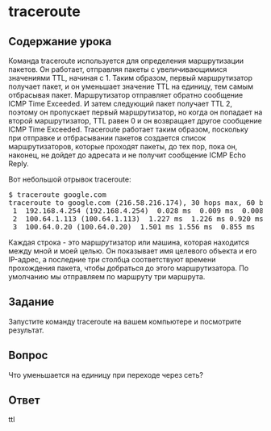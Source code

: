# traceroute

## Содержание урока

Команда traceroute используется для определения маршрутизации пакетов. Он работает, отправляя пакеты с увеличивающимися значениями TTL, начиная с 1. Таким образом, первый маршрутизатор получает пакет, и он уменьшает значение TTL на единицу, тем самым отбрасывая пакет. Маршрутизатор отправляет обратно сообщение ICMP Time Exceeded. И затем следующий пакет получает TTL 2, поэтому он пропускает первый маршрутизатор, но когда он попадает на второй маршрутизатор, TTL равен 0 и он возвращает другое сообщение ICMP Time Exceeded. Traceroute работает таким образом, поскольку при отправке и отбрасывании пакетов создается список маршрутизаторов, которые проходят пакеты, до тех пор, пока он, наконец, не дойдет до адресата и не получит сообщение ICMP Echo Reply.

Вот небольшой отрывок traceroute:

<pre>
$ traceroute google.com                                                                          
traceroute to google.com (216.58.216.174), 30 hops max, 60 byte packets                          
 1  192.168.4.254 (192.168.4.254)  0.028 ms  0.009 ms  0.008 ms                                  
 2  100.64.1.113 (100.64.1.113)  1.227 ms  1.226 ms 0.920 ms
 3  100.64.0.20 (100.64.0.20)  1.501 ms 1.556 ms  0.855 ms                                                                                 
</pre>

Каждая строка - это маршрутизатор или машина, которая находится между мной и моей целью. Он показывает имя целевого объекта и его IP-адрес, а последние три столбца соответствуют времени прохождения пакета, чтобы добраться до этого маршрутизатора. По умолчанию мы отправляем по маршруту три маршрута.

## Задание

Запустите команду traceroute на вашем компьютере и посмотрите результат.

## Вопрос

Что уменьшается на единицу при переходе через сеть?

## Ответ

ttl
